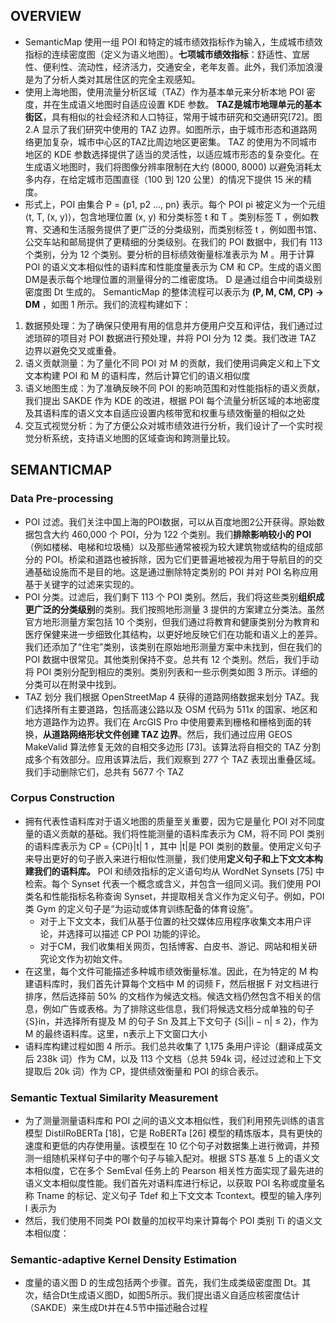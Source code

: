 ## OVERVIEW
- SemanticMap 使用一组 POI 和特定的城市绩效指标作为输入，生成城市绩效指标的连续密度图（定义为语义地图）。**七项城市绩效指标**：舒适性、宜居性、便利性、流动性，经济活力，交通安全，老年友善。此外，我们添加浪漫是为了分析人类对其居住区的完全主观感知。
- 使用上海地图，使用流量分析区域（TAZ）作为基本单元来分析本地 POI 密度，并在生成语义地图时自适应设置 KDE 参数。 **TAZ是城市地理单元的基本街区**，具有相似的社会经济和人口特征，常用于城市研究和交通研究[72]。图 2.A 显示了我们研究中使用的 TAZ 边界。如图所示，由于城市形态和道路网络更加复杂，城市中心区的TAZ比周边地区更密集。 TAZ 的使用为不同城市地区的 KDE 参数选择提供了适当的灵活性，以适应城市形态的复杂变化。在生成语义地图时，我们将图像分辨率限制在大约 (8000, 8000) 以避免消耗太多内存，在给定城市范围直径（100 到 120 公里）的情况下提供 15 米的精度。
- 形式上，POI 由集合 P = {p1, p2 …, pn} 表示。每个 POI pi 被定义为一个元组 ⟨t, T, (x, y)⟩，包含地理位置 (x, y) 和分类标签 t 和 T 。类别标签 T ，例如教育、交通和生活服务提供了更广泛的分类级别，而类别标签 t ，例如图书馆、公交车站和邮局提供了更精细的分类级别。在我们的 POI 数据中，我们有 113 个类别，分为 12 个类别。要分析的目标绩效衡量标准表示为 M 。用于计算 POI 的语义文本相似性的语料库和性能度量表示为 CM 和 CP。生成的语义图DM是表示每个地理位置的测量得分的二维密度场。 D 是通过组合中间类级别密度图 Dt 生成的。 SemanticMap 的整体流程可以表示为 **(P, M, CM, CP) → DM** ，如图 1 所示。我们的流程构建如下：
1.  数据预处理：为了确保只使用有用的信息并方便用户交互和评估，我们通过过滤琐碎的项目对 POI 数据进行预处理，并将 POI 分为 12 类。我们改进 TAZ 边界以避免交叉或重叠。
2. 语义贡献测量：为了量化不同 POI 对 M 的贡献，我们使用词典定义和上下文文本构建 POI 和 M 的语料库，然后计算它们的语义相似度
3. 语义地图生成：为了准确反映不同 POI 的影响范围和对性能指标的语义贡献，我们提出 SAKDE 作为 KDE 的改进，根据 POI 每个流量分析区域的本地密度及其语料库的语义文本自适应设置内核带宽和权重与绩效衡量的相似之处
4. 交互式视觉分析：为了方便公众对城市绩效进行分析，我们设计了一个实时视觉分析系统，支持语义地图的区域查询和跨测量比较。

## SEMANTICMAP
### Data Pre-processing
- POI 过滤。我们关注中国上海的POI数据，可以从百度地图2公开获得。原始数据包含大约 460,000 个 POI，分为 122 个类别。我们**排除影响较小的 POI**（例如楼梯、电梯和垃圾桶）以及那些通常被视为较大建筑物或结构的组成部分的 POI。桥梁和道路也被拆除，因为它们更普遍地被视为用于导航目的的交通基础设施而不是目的地。这是通过删除特定类别的 POI 并对 POI 名称应用基于关键字的过滤来实现的。
- POI 分类。过滤后，我们剩下 113 个 POI 类别。然后，我们将这些类别**组织成更广泛的分类级别**的类别。我们按照地形测量 3 提供的方案建立分类法。虽然官方地形测量方案包括 10 个类别，但我们通过将教育和健康类别分为教育和医疗保健来进一步细致化其结构，以更好地反映它们在功能和语义上的差异。我们还添加了“住宅”类别，该类别在原始地形测量方案中未找到，但在我们的 POI 数据中很常见。其他类别保持不变。总共有 12 个类别。然后，我们手动将 POI 类别分配到相应的类别。类别列表和一些示例类如图 3 所示。详细的分类可以在附录中找到。
- TAZ 划分 我们根据 OpenStreetMap 4 获得的道路网络数据来划分 TAZ。我们选择所有主要道路，包括高速公路以及 OSM 代码为 511x 的国家、地区和地方道路作为边界。我们在 ArcGIS Pro 中使用要素到栅格和栅格到面的转换，**从道路网络形状文件创建 TAZ 边界**。然后，我们通过应用 GEOS MakeValid 算法修复无效的自相交多边形 [73]。该算法将自相交的 TAZ 分割成多个有效部分。应用该算法后，我们观察到 277 个 TAZ 表现出重叠区域。我们手动删除它们，总共有 5677 个 TAZ

### Corpus Construction
- 拥有代表性语料库对于语义地图的质量至关重要，因为它是量化 POI 对不同度量的语义贡献的基础。我们将性能测量的语料库表示为 CM，将不同 POI 类别的语料库表示为 CP = {CPi}|t| 1 ，其中 |t|是 POI 类别的数量。使用定义句子来导出更好的句子嵌入来进行相似性测量，我们使用**定义句子和上下文文本构建我们的语料库。** POI 和绩效指标的定义语句均从 WordNet Synsets [75] 中检索。每个 Synset 代表一个概念或含义，并包含一组同义词。我们使用 POI 类名和性能指标名称查询 Synset，并提取相关含义作为定义句子。例如，POI 类 Gym 的定义句子是“为运动或体育训练配备的体育设施”。
	- 对于上下文文本，我们从基于位置的社交媒体应用程序收集文本用户评论，并选择可以描述 CP POI 功能的评论。
	- 对于CM，我们收集相关网页，包括博客、白皮书、游记、网站和相关研究论文作为初始文件。
- 在这里，每个文件可能描述多种城市绩效衡量标准。因此，在为特定的 M 构建语料库时，我们首先计算每个文档中 M 的词频 F，然后根据 F 对文档进行排序，然后选择前 50% 的文档作为候选文档。候选文档仍然包含不相关的信息，例如广告或表格。为了排除这些信息，我们将候选文档分成单独的句子 {S}in，并选择所有提及 M 的句子 Sn 及其上下文句子 {Si||i − n| ≤ 2}，作为 M 的最终语料库。这里，n表示上下文窗口大小
- 语料库构建过程如图 4 所示。我们总共收集了 1,175 条用户评论（翻译成英文后 238k 词）作为 CM，以及 113 个文档（总共 594k 词，经过过滤和上下文提取后 20k 词）作为 CP，提供绩效衡量和 POI 的综合表示。

### Semantic Textual Similarity Measurement
- 为了测量测量语料库和 POI 之间的语义文本相似性，我们利用预先训练的语言模型 DistilRoBERTa [18]，它是 RoBERTa [26] 模型的精炼版本，具有更快的速度和更低的内存使用量。该模型在 10 亿个句子对数据集上进行微调，并预测一组随机采样句子中的哪个句子与输入配对。根据 STS 基准 5 上的语义文本相似度，它在多个 SemEval 任务上的 Pearson 相关性方面实现了最先进的语义文本相似度性能。我们首先对语料库进行标记，以获取 POI 名称或度量名称 Tname 的标记、定义句子 Tdef 和上下文文本 Tcontext。模型的输入序列 I 表示为
- 然后，我们使用不同类 POI 数量的加权平均来计算每个 POI 类别 Ti 的语义文本相似度：

### Semantic-adaptive Kernel Density Estimation
- 度量的语义图 D 的生成包括两个步骤。首先，我们生成类级密度图 Dt。其次，结合Dt生成语义图D，如图5所示。我们提出语义自适应核密度估计（SAKDE）来生成Dt并在4.5节中描述融合过程

